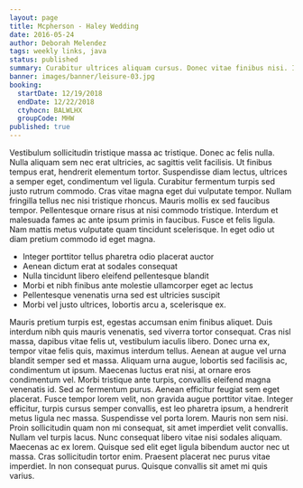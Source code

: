 ```yaml
---
layout: page
title: Mcpherson - Haley Wedding
date: 2016-05-24
author: Deborah Melendez
tags: weekly links, java
status: published
summary: Curabitur ultrices aliquam cursus. Donec vitae finibus nisi. In.
banner: images/banner/leisure-03.jpg
booking:
  startDate: 12/19/2018
  endDate: 12/22/2018
  ctyhocn: BALWLHX
  groupCode: MHW
published: true
---
```

Vestibulum sollicitudin tristique massa ac tristique. Donec ac felis nulla. Nulla aliquam sem nec erat ultricies, ac sagittis velit facilisis. Ut finibus tempus erat, hendrerit elementum tortor. Suspendisse diam lectus, ultrices a semper eget, condimentum vel ligula. Curabitur fermentum turpis sed justo rutrum commodo. Cras vitae magna eget dui vulputate tempor. Nullam fringilla tellus nec nisi tristique rhoncus. Mauris mollis ex sed faucibus tempor. Pellentesque ornare risus at nisi commodo tristique. Interdum et malesuada fames ac ante ipsum primis in faucibus. Fusce et felis ligula. Nam mattis metus vulputate quam tincidunt scelerisque. In eget odio ut diam pretium commodo id eget magna.

* Integer porttitor tellus pharetra odio placerat auctor
* Aenean dictum erat at sodales consequat
* Nulla tincidunt libero eleifend pellentesque blandit
* Morbi et nibh finibus ante molestie ullamcorper eget ac lectus
* Pellentesque venenatis urna sed est ultricies suscipit
* Morbi vel justo ultrices, lobortis arcu a, scelerisque ex.

Mauris pretium turpis est, egestas accumsan enim finibus aliquet. Duis interdum nibh quis mauris venenatis, sed viverra tortor consequat. Cras nisl massa, dapibus vitae felis ut, vestibulum iaculis libero. Donec urna ex, tempor vitae felis quis, maximus interdum tellus. Aenean at augue vel urna blandit semper sed et massa. Aliquam urna augue, lobortis sed facilisis ac, condimentum ut ipsum. Maecenas luctus erat nisi, at ornare eros condimentum vel. Morbi tristique ante turpis, convallis eleifend magna venenatis id. Sed ac fermentum purus.
Aenean efficitur feugiat sem eget placerat. Fusce tempor lorem velit, non gravida augue porttitor vitae. Integer efficitur, turpis cursus semper convallis, est leo pharetra ipsum, a hendrerit metus ligula nec massa. Suspendisse vel porta lorem. Mauris non sem nisi. Proin sollicitudin quam non mi consequat, sit amet imperdiet velit convallis. Nullam vel turpis lacus. Nunc consequat libero vitae nisi sodales aliquam. Maecenas ac ex lorem. Quisque sed elit eget ligula bibendum auctor nec ut massa. Cras sollicitudin tortor enim. Praesent placerat nec purus vitae imperdiet. In non consequat purus. Quisque convallis sit amet mi quis varius.
